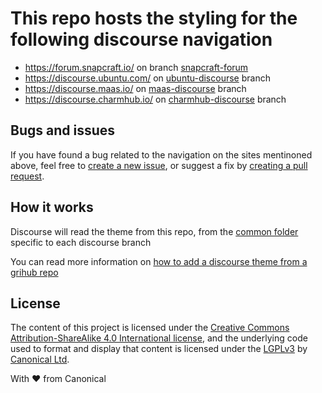 # This repo hosts the styling for the following discourse navigation

- https://forum.snapcraft.io/ on branch [snapcraft-forum](https://github.com/canonical-web-and-design/discourse-nav/blob/snapcraft-forum)
- https://discourse.ubuntu.com/ on [ubuntu-discourse](https://github.com/canonical-web-and-design/discourse-nav/blob/ubuntu-discourse) branch
- https://discourse.maas.io/ on [maas-discourse](https://github.com/canonical-web-and-design/discourse-nav/blob/maas-discourse) branch
- https://discourse.charmhub.io/ on [charmhub-discourse](https://github.com/canonical-web-and-design/discourse-nav/blob/charmhub-discourse) branch

## Bugs and issues

If you have found a bug related to the navigation on the sites mentinoned above, feel free to [create a new issue](https://github.com/canonical-web-and-design/discourse-nav/issues/new/choose), or suggest a fix by [creating a pull request](https://help.github.com/articles/creating-a-pull-request/).

## How it works

Discourse will read the theme from this repo, from the [common folder]() specific to each discourse branch

You can read more information on [how to add a discourse theme from a grihub repo](https://meta.discourse.org/t/developer-s-guide-to-discourse-themes/93648)

## License

The content of this project is licensed under the [Creative Commons Attribution-ShareAlike 4.0 International license](https://creativecommons.org/licenses/by-sa/4.0/), and the underlying code used to format and display that content is licensed under the [LGPLv3](http://opensource.org/licenses/lgpl-3.0.html) by [Canonical Ltd](http://www.canonical.com/).

With ♥ from Canonical
